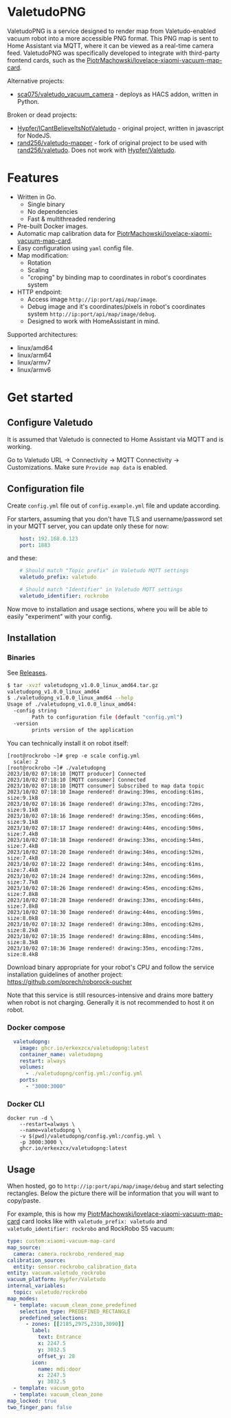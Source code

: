 # ValetudoPNG

ValetudoPNG is a service designed to render map from Valetudo-enabled vacuum robot into a more accessible PNG format. This PNG map is sent to Home Assistant via MQTT, where it can be viewed as a real-time camera feed. ValetudoPNG was specifically developed to integrate with third-party frontend cards, such as the [PiotrMachowski/lovelace-xiaomi-vacuum-map-card](https://github.com/PiotrMachowski/lovelace-xiaomi-vacuum-map-card).

Alternative projects:
* [sca075/valetudo_vacuum_camera](https://github.com/sca075/valetudo_vacuum_camera) - deploys as HACS addon, written in Python.

Broken or dead projects:
* [Hypfer/ICantBelieveItsNotValetudo](https://github.com/Hypfer/ICantBelieveItsNotValetudo) - original project, written in javascript for NodeJS.
* [rand256/valetudo-mapper](https://github.com/rand256/valetudo-mapper) - fork of original project to be used with [rand256/valetudo](https://github.com/rand256/valetudo). Does not work with [Hypfer/Valetudo](https://github.com/Hypfer/Valetudo).

# Features

* Written in Go.
  * Single binary
  * No dependencies
  * Fast & multithreaded rendering
* Pre-built Docker images.
* Automatic map calibration data for [PiotrMachowski/lovelace-xiaomi-vacuum-map-card](https://github.com/PiotrMachowski/lovelace-xiaomi-vacuum-map-card).
* Easy configuration using `yaml` config file.
* Map modification:
  * Rotation
  * Scaling
  * "croping" by binding map to coordinates in robot's coordinates system
* HTTP endpoint:
  * Access image `http://ip:port/api/map/image`.
  * Debug image and it's coordinates/pixels in robot's coordinates system `http://ip:port/api/map/image/debug`.
  * Designed to work with HomeAssistant in mind.

Supported architectures:

* linux/amd64
* linux/arm64
* linux/armv7
* linux/armv6

# Get started

## Configure Valetudo

It is assumed that Valetudo is connected to Home Assistant via MQTT and is working.

Go to Valetudo URL -> Connectivity -> MQTT Connectivity -> Customizations. Make sure `Provide map data` is enabled.

## Configuration file

Create `config.yml` file out of `config.example.yml` file and update according.

For starters, assuming that you don't have TLS and username/password set in your MQTT server, you can update only these for now:
```yaml
    host: 192.168.0.123
    port: 1883
```
and these:
```yaml
    # Should match "Topic prefix" in Valetudo MQTT settings
    valetudo_prefix: valetudo

    # Should match "Identifier" in Valetudo MQTT settings
    valetudo_identifier: rockrobo
```

Now move to installation and usage sections, where you will be able to easily "experiment" with your config.

## Installation

### Binaries

See [Releases](https://github.com/erkexzcx/valetudopng/releases).

```bash
$ tar -xvzf valetudopng_v1.0.0_linux_amd64.tar.gz 
valetudopng_v1.0.0_linux_amd64
$ ./valetudopng_v1.0.0_linux_amd64 --help
Usage of ./valetudopng_v1.0.0_linux_amd64:
  -config string
        Path to configuration file (default "config.yml")
  -version
        prints version of the application
```

You can technically install it on robot itself:
```
[root@rockrobo ~]# grep -e scale config.yml
  scale: 2
[root@rockrobo ~]# ./valetudopng
2023/10/02 07:18:10 [MQTT producer] Connected
2023/10/02 07:18:10 [MQTT consumer] Connected
2023/10/02 07:18:10 [MQTT consumer] Subscribed to map data topic
2023/10/02 07:18:10 Image rendered! drawing:39ms, encoding:61ms, size:9.1kB
2023/10/02 07:18:16 Image rendered! drawing:37ms, encoding:72ms, size:9.1kB
2023/10/02 07:18:16 Image rendered! drawing:35ms, encoding:66ms, size:9.1kB
2023/10/02 07:18:17 Image rendered! drawing:44ms, encoding:50ms, size:7.4kB
2023/10/02 07:18:18 Image rendered! drawing:33ms, encoding:54ms, size:7.4kB
2023/10/02 07:18:20 Image rendered! drawing:34ms, encoding:52ms, size:7.4kB
2023/10/02 07:18:22 Image rendered! drawing:34ms, encoding:61ms, size:7.4kB
2023/10/02 07:18:24 Image rendered! drawing:32ms, encoding:56ms, size:7.7kB
2023/10/02 07:18:26 Image rendered! drawing:45ms, encoding:62ms, size:7.8kB
2023/10/02 07:18:28 Image rendered! drawing:33ms, encoding:64ms, size:7.8kB
2023/10/02 07:18:30 Image rendered! drawing:44ms, encoding:59ms, size:8.0kB
2023/10/02 07:18:32 Image rendered! drawing:38ms, encoding:62ms, size:8.2kB
2023/10/02 07:18:35 Image rendered! drawing:88ms, encoding:54ms, size:8.3kB
2023/10/02 07:18:36 Image rendered! drawing:35ms, encoding:72ms, size:8.4kB
```
Download binary appropriate for your robot's CPU and follow the service installation guidelines of another project: https://github.com/porech/roborock-oucher

Note that this service is still resources-intensive and drains more battery when robot is not charging. Generally it is not recommended to host it on robot.

### Docker compose

```yaml
  valetudopng:
    image: ghcr.io/erkexzcx/valetudopng:latest
    container_name: valetudopng
    restart: always
    volumes:
      - ./valetudopng/config.yml:/config.yml
    ports:
      - "3000:3000"
```

### Docker CLI

```
docker run -d \
    --restart=always \
    --name=valetudopng \
    -v $(pwd)/valetudopng/config.yml:/config.yml \
    -p 3000:3000 \
    ghcr.io/erkexzcx/valetudopng:latest
```

## Usage

When hosted, go to `http://ip:port/api/map/image/debug` and start selecting rectangles. Below the picture there will be information that you will want to copy/paste.

For example, this is how my [PiotrMachowski/lovelace-xiaomi-vacuum-map-card](https://github.com/PiotrMachowski/lovelace-xiaomi-vacuum-map-card) card looks like with `valetudo_prefix: valetudo` and `valetudo_identifier: rockrobo` and RockRobo S5 vacuum:

```yaml
type: custom:xiaomi-vacuum-map-card
map_source:
  camera: camera.rockrobo_rendered_map
calibration_source:
  entity: sensor.rockrobo_calibration_data
entity: vacuum.valetudo_rockrobo
vacuum_platform: Hypfer/Valetudo
internal_variables:
  topic: valetudo/rockrobo
map_modes:
  - template: vacuum_clean_zone_predefined
    selection_type: PREDEFINED_RECTANGLE
    predefined_selections:
      - zones: [[2185,2975,2310,3090]]
        label:
          text: Entrance
          x: 2247.5
          y: 3032.5
          offset_y: 28
        icon:
          name: mdi:door
          x: 2247.5
          y: 3032.5
  - template: vacuum_goto
  - template: vacuum_clean_zone
map_locked: true
two_finger_pan: false
```
